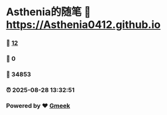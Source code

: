 # Asthenia的随笔 :link: https://Asthenia0412.github.io 
### :page_facing_up: [12](https://Asthenia0412.github.io/tag.html) 
### :speech_balloon: 0 
### :hibiscus: 34853 
### :alarm_clock: 2025-08-28 13:32:51 
### Powered by :heart: [Gmeek](https://github.com/Meekdai/Gmeek)
